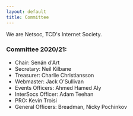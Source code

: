 ```yaml
---
layout: default
title: Committee
---
```

We are Netsoc, TCD's Internet Society.

### Committee 2020/21:

- Chair: Senán d'Art
- Secretary: Neil Kilbane
- Treasurer: Charlie Christiansson
- Webmaster: Jack O'Sullivan 
- Events Officers: Ahmed Hamed Aly
- InterSocs Officer: Adam Teehan
- PRO: Kevin Troisi
- General Officers: Breadman, Nicky Pochinkov

<!-- You can view previous committees [here](previous-committees). -->
